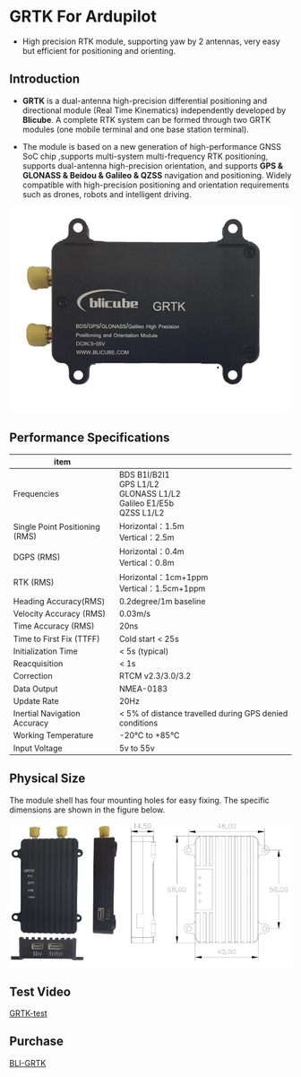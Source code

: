 # GRTK For Ardupilot
* High precision RTK module, supporting yaw by 2 antennas, very easy but efficient for positioning and orienting.

## Introduction
* **GRTK** is a dual-antenna high-precision differential positioning and directional module (Real Time Kinematics) independently developed by **Blicube**. A complete RTK system can be formed through two GRTK modules (one mobile terminal and one base station terminal).

* The module is based on a new generation of high-performance GNSS SoC chip ,supports multi-system multi-frequency RTK positioning, supports dual-antenna high-precision orientation, and supports **GPS & GLONASS & Beidou & Galileo & QZSS** navigation and positioning. Widely compatible with high-precision positioning and orientation requirements such as drones, robots and intelligent driving.

<div  align="center">

![](/images/Figure1.1.jpg)

</div>

## Performance Specifications
|  item  |    |
|  --  |  -- |
|  Frequencies |  BDS B1I/B2I1<br>GPS L1/L2<br>GLONASS L1/L2<br>Galileo E1/E5b<br>QZSS L1/L2|
|  Single Point Positioning (RMS)  |  Horizontal：1.5m<br>Vertical：2.5m|
|  DGPS (RMS)  |  Horizontal：0.4m<br>Vertical：0.8m
|  RTK (RMS)  |  Horizontal：1cm+1ppm<br>Vertical：1.5cm+1ppm
|  Heading Accuracy(RMS)  |  0.2degree/1m baseline
|  Velocity Accuracy (RMS)  |  0.03m/s
|  Time Accuracy (RMS)  |  20ns
|  Time to First Fix (TTFF)  |  Cold start < 25s
|  Initialization Time  |  < 5s (typical)
|  Reacquisition  |  < 1s
|  Correction  |  RTCM v2.3/3.0/3.2
|  Data Output  |  NMEA-0183
|  Update Rate  |  20Hz
|  Inertial Navigation Accuracy  |  < 5% of distance travelled during GPS denied conditions
|  Working Temperature  |  -20℃ to +85℃
|  Input Voltage  |  5v to 55v  |


## Physical Size

The module shell has four mounting holes for easy fixing. The specific dimensions are shown in the figure below.

<div  align="center">

![](/images/Figure1.2.jpg)

</div>

## Test Video
<a href="https://www.youtube.com/watch?v=vlFBtBZZLb4" target="_blank">GRTK-test</a>

## Purchase
<a href="https://www.aliexpress.com/item/1005003061019875.html?spm=a2g0o.productlist.0.0.568a6bebN3vLw1&algo_pvid=beced402-1231-45bf-9fb0-6ccbea578a5d&algo_exp_id=beced402-1231-45bf-9fb0-6ccbea578a5d-4&pdp_ext_f=%7B%22sku_id%22%3A%2212000023685586346%22%7D" target="_blank">BLI-GRTK</a>

